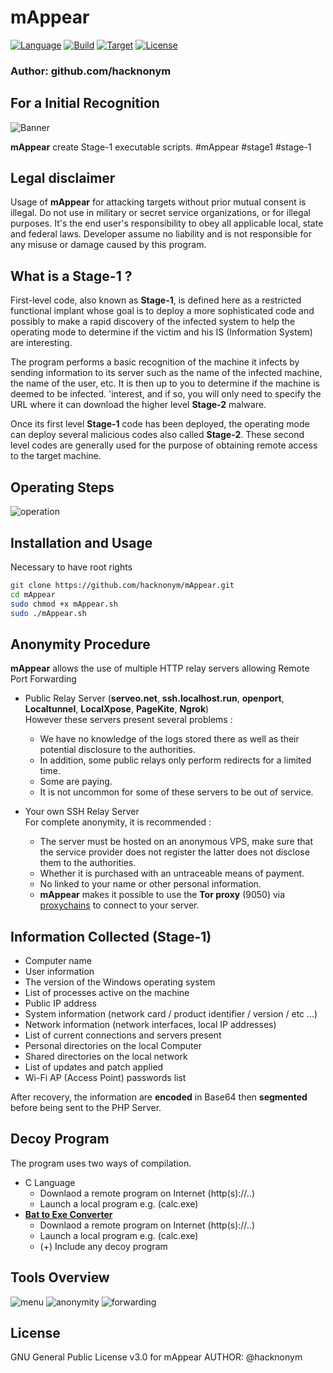 # mAppear

[![Language](https://img.shields.io/badge/Bash-4.2%2B-brightgreen.svg?style=for-the-badge)]()
[![Build](https://img.shields.io/badge/Supported_OS-Debian-orange.svg?style=for-the-badge)]()
[![Target](https://img.shields.io/badge/Target-Windows-blue.svg?style=for-the-badge)]()
[![License](https://img.shields.io/badge/License-GPL%20v3%2B-red.svg?style=for-the-badge)](https://github.com/hacknonym/scanNport/blob/master/LICENSE)

### Author: github.com/hacknonym

##  For a Initial Recognition

![Banner](https://user-images.githubusercontent.com/55319869/92112399-ffa11400-eded-11ea-9b39-f59d3b0a008c.png)

**mAppear** create Stage-1 executable scripts. #mAppear #stage1 #stage-1

## Legal disclaimer
Usage of **mAppear** for attacking targets without prior mutual consent is illegal.
Do not use in military or secret service organizations, or for illegal purposes.
It's the end user's responsibility to obey all applicable local, state and federal laws. 
Developer assume no liability and is not responsible for any misuse or damage caused by this program.

## What is a Stage-1 ?
First-level code, also known as **Stage-1**, is defined here as a restricted functional implant whose goal is to deploy a more sophisticated code and possibly to make a rapid discovery of the infected system to help the operating mode to determine if the victim and his IS (Information System) are interesting.

The program performs a basic recognition of the machine it infects by sending information to its server such as the name of the infected machine, the name of the user, etc. It is then up to you to determine if the machine is deemed to be infected. 'interest, and if so, you will only need to specify the URL where it can download the higher level **Stage-2** malware.

Once its first level **Stage-1** code has been deployed, the operating mode can deploy several malicious codes also called **Stage-2**. These second level codes are generally used for the purpose of obtaining remote access to the target machine.

## Operating Steps
![operation](https://user-images.githubusercontent.com/55319869/92112026-77bb0a00-eded-11ea-981f-dbf396f1d88b.png)

## Installation and Usage
Necessary to have root rights
```bash
git clone https://github.com/hacknonym/mAppear.git
cd mAppear
sudo chmod +x mAppear.sh
sudo ./mAppear.sh
```

## Anonymity Procedure
**mAppear** allows the use of multiple HTTP relay servers allowing Remote Port Forwarding
- Public Relay Server
(**serveo.net**, **ssh.localhost.run**, **openport**, **Localtunnel**, **LocalXpose**, **PageKite**, **Ngrok**)
<br/>However these servers present several problems :
    * We have no knowledge of the logs stored there as well as their potential disclosure to the authorities.
    * In addition, some public relays only perform redirects for a limited time.
    * Some are paying.
    * It is not uncommon for some of these servers to be out of service.

- Your own SSH Relay Server
<br/>For complete anonymity, it is recommended : 
    * The server must be hosted on an anonymous VPS, make sure that the service provider does not register the latter does not disclose them to the authorities.
    * Whether it is purchased with an untraceable means of payment.
    * No linked to your name or other personal information.
    * **mAppear** makes it possible to use the **Tor proxy** (9050) via [proxychains](http://proxychains.sourceforge.net/) to connect to your server.

## Information Collected (Stage-1)
- Computer name
- User information
- The version of the Windows operating system
- List of processes active on the machine
- Public IP address
- System information (network card / product identifier / version / etc ...)
- Network information (network interfaces, local IP addresses)
- List of current connections and servers present
- Personal directories on the local Computer
- Shared directories on the local network
- List of updates and patch applied
- Wi-Fi AP (Access Point) passwords list

After recovery, the information are **encoded** in Base64 then **segmented** before being sent to the PHP Server.

## Decoy Program
The program uses two ways of compilation.
- C Language
    * Downlaod a remote program on Internet (http(s)://..)
    * Launch a local program e.g. (calc.exe)
- [**Bat to Exe Converter**](https://bat-to-exe-converter-x64.en.softonic.com/) 
    * Downlaod a remote program on Internet (http(s)://..)
    * Launch a local program e.g. (calc.exe)
    * (+) Include any decoy program

## Tools Overview
![menu](https://user-images.githubusercontent.com/55319869/92118119-54e12380-edf6-11ea-8f49-5b1b973fc7d7.png)
![anonymity](https://user-images.githubusercontent.com/55319869/92163200-8fb57c80-ee33-11ea-9b96-81b770ed375f.png)
![forwarding](https://user-images.githubusercontent.com/55319869/92118117-54e12380-edf6-11ea-90be-84f4ac4d10fc.png)

## License
GNU General Public License v3.0 for mAppear
AUTHOR: @hacknonym
